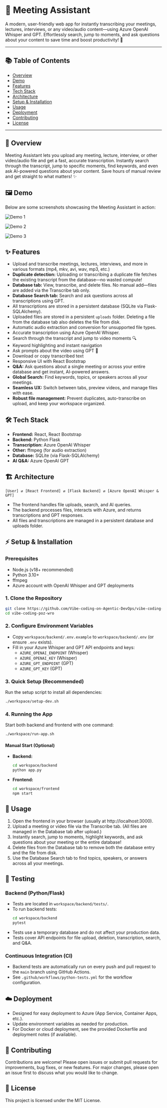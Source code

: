 # 🤖 Meeting Assistant

A modern, user-friendly web app for instantly transcribing your meetings, lectures, interviews, or any video/audio content—using Azure OpenAI Whisper and GPT. Effortlessly search, jump to moments, and ask questions about your content to save time and boost productivity! 🚀

---

## 📚 Table of Contents
- [Overview](#overview)
- [Demo](#demo)
- [Features](#features)
- [Tech Stack](#tech-stack)
- [Architecture](#architecture)
- [Setup & Installation](#setup--installation)
- [Usage](#usage)
- [Deployment](#deployment)
- [Contributing](#contributing)
- [License](#license)

---

## 📝 Overview
Meeting Assistant lets you upload any meeting, lecture, interview, or other video/audio file and get a fast, accurate transcription. Instantly search through the transcript, jump to specific moments, find keywords, and even ask AI-powered questions about your content. Save hours of manual review and get straight to what matters! ✨

## 🖼️ Demo

Below are some screenshots showcasing the Meeting Assistant in action:

![Demo 1](demo-screenshots/demo1.png)

![Demo 2](demo-screenshots/demo2.png)

![Demo 3](demo-screenshots/demo3.png)

## ✨ Features
- Upload and transcribe meetings, lectures, interviews, and more in various formats (mp4, mkv, avi, wav, mp3, etc.)
- **Duplicate detection:** Uploading or transcribing a duplicate file fetches the existing transcript from the database—no wasted compute!
- **Database tab:** View, transcribe, and delete files. No manual add—files are added via the Transcribe tab only.
- **Database Search tab:** Search and ask questions across all transcriptions using GPT.
- All transcriptions are stored in a persistent database (SQLite via Flask-SQLAlchemy).
- Uploaded files are stored in a persistent `uploads` folder. Deleting a file from the database tab also deletes the file from disk.
- Automatic audio extraction and conversion for unsupported file types.
- Accurate transcription using Azure OpenAI Whisper.
- Search through the transcript and jump to video moments 🔍
- Keyword highlighting and instant navigation
- Ask prompts about the video using GPT 🤖
- Download or copy transcribed text
- Responsive UI with React Bootstrap
- **Q&A:** Ask questions about a single meeting or across your entire database and get instant, AI-powered answers.
- **Global Search:** Find keywords, topics, or speakers across all your meetings.
- **Seamless UX:** Switch between tabs, preview videos, and manage files with ease.
- **Robust file management:** Prevent duplicates, auto-transcribe on upload, and keep your workspace organized.

## 🛠️ Tech Stack
- **Frontend:** React, React Bootstrap
- **Backend:** Python Flask
- **Transcription:** Azure OpenAI Whisper
- **Other:** ffmpeg (for audio extraction)
- **Database:** SQLite (via Flask-SQLAlchemy)
- **AI Q&A:** Azure OpenAI GPT

## 🏗️ Architecture
```
[User] ⇄ [React Frontend] ⇄ [Flask Backend] ⇄ [Azure OpenAI Whisper & GPT]
```
- The frontend handles file uploads, search, and AI queries.
- The backend processes files, interacts with Azure, and returns transcriptions and GPT responses.
- All files and transcriptions are managed in a persistent database and uploads folder.

## ⚡ Setup & Installation
### Prerequisites
- Node.js (v18+ recommended)
- Python 3.10+
- ffmpeg
- Azure account with OpenAI Whisper and GPT deployments

### 1. Clone the Repository
```bash
git clone https://github.com/Vibe-coding-on-Agentic-DevOps/vibe-coding-poz-wro.git
cd vibe-coding-poz-wro
```

### 2. Configure Environment Variables
- Copy `workspace/backend/.env.example` to `workspace/backend/.env` (or ensure `.env` exists).
- Fill in your Azure Whisper and GPT API endpoints and keys:
  - `AZURE_OPENAI_ENDPOINT` (Whisper)
  - `AZURE_OPENAI_KEY` (Whisper)
  - `AZURE_GPT_ENDPOINT` (GPT)
  - `AZURE_GPT_KEY` (GPT)

### 3. Quick Setup (Recommended)
Run the setup script to install all dependencies:
```bash
./workspace/setup-dev.sh
```

### 4. Running the App
Start both backend and frontend with one command:
```bash
./workspace/run-app.sh
```

#### Manual Start (Optional)
- **Backend:**
  ```bash
  cd workspace/backend
  python app.py
  ```
- **Frontend:**
  ```bash
  cd workspace/frontend
  npm start
  ```

## 🚀 Usage
1. Open the frontend in your browser (usually at http://localhost:3000).
2. Upload a meeting or video file via the Transcribe tab. (All files are managed in the Database tab after upload.)
3. Instantly search, jump to moments, highlight keywords, and ask questions about your meeting or the entire database!
4. Delete files from the Database tab to remove both the database entry and the file from disk.
5. Use the Database Search tab to find topics, speakers, or answers across all your meetings.

## 🧪 Testing

### Backend (Python/Flask)
- Tests are located in `workspace/backend/tests/`.
- To run backend tests:
  ```bash
  cd workspace/backend
  pytest
  ```
- Tests use a temporary database and do not affect your production data.
- Tests cover API endpoints for file upload, deletion, transcription, search, and Q&A.

### Continuous Integration (CI)
- Backend tests are automatically run on every push and pull request to the `main` branch using GitHub Actions.
- See `.github/workflows/python-tests.yml` for the workflow configuration.

## ☁️ Deployment
- Designed for easy deployment to Azure (App Service, Container Apps, etc.).
- Update environment variables as needed for production.
- For Docker or cloud deployment, see the provided Dockerfile and deployment notes (if available).

## 🤝 Contributing
Contributions are welcome! Please open issues or submit pull requests for improvements, bug fixes, or new features. For major changes, please open an issue first to discuss what you would like to change.

## 🪪 License
This project is licensed under the MIT License.

